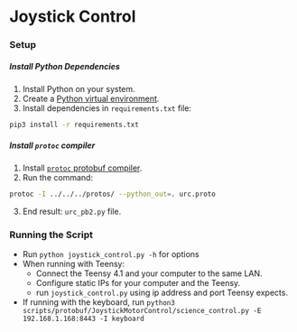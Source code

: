 # Joystick Control

### Setup

##### Install Python Dependencies  

1. Install Python on your system.
2. Create a [Python virtual environment](https://packaging.python.org/en/latest/guides/installing-using-pip-and-virtual-environments/).
3. Install dependencies in `requirements.txt` file:

```bash
pip3 install -r requirements.txt
```

##### Install `protoc` compiler

1. Install [`protoc` protobuf compiler](https://github.com/protocolbuffers/protobuf/releases).
2. Run the command:

```bash
protoc -I ../../../protos/ --python_out=. urc.proto
```

3. End result: `urc_pb2.py` file.

### Running the Script

* Run `python joystick_control.py -h` for options
* When running with Teensy:
    * Connect the Teensy 4.1 and your computer to the same LAN. 
    * Configure static IPs for your computer and the Teensy. 
    * run `joystick_control.py` using ip address and port Teensy expects.
* If running with the keyboard, run `python3 scripts/protobuf/JoystickMotorControl/science_control.py -E 192.168.1.168:8443 -I keyboard`

